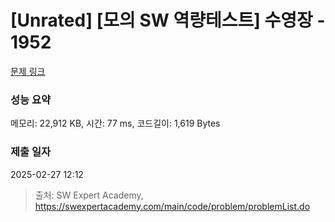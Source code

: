 # [Unrated] [모의 SW 역량테스트] 수영장 - 1952 

[문제 링크](https://swexpertacademy.com/main/code/problem/problemDetail.do?contestProbId=AV5PpFQaAQMDFAUq) 

### 성능 요약

메모리: 22,912 KB, 시간: 77 ms, 코드길이: 1,619 Bytes

### 제출 일자

2025-02-27 12:12



> 출처: SW Expert Academy, https://swexpertacademy.com/main/code/problem/problemList.do